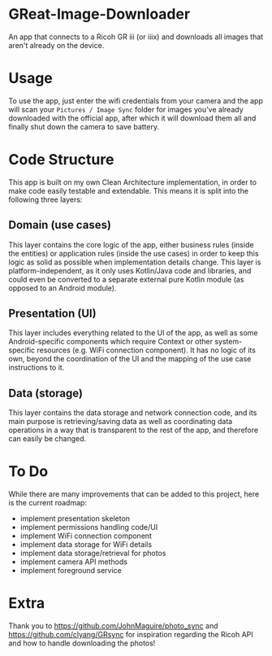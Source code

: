 # GReat-Image-Downloader
An app that connects to a Ricoh GR iii (or iiix) and downloads all images that aren't already on the device.

# Usage
To use the app, just enter the wifi credentials from your camera and the app will scan your `Pictures / Image Sync` folder for images you've already downloaded with the official app, after which it will download them all and finally shut down the camera to save battery.

# Code Structure
This app is built on my own Clean Architecture implementation, in order to make code easily testable and extendable. This means it is split into the following three layers:

## Domain (use cases)
This layer contains the core logic of the app, either business rules (inside the entities) or application rules (inside the use cases) in order to keep this logic as solid as possible when implementation details change. This layer is platform-independent, as it only uses Kotlin/Java code and libraries, and could even be converted to a separate external pure Kotlin module (as opposed to an Android module).

## Presentation (UI) 
This layer includes everything related to the UI of the app, as well as some Android-specific components which require Context or other system-specific resources (e.g. WiFi connection component). It has no logic of its own, beyond the coordination of the UI and the mapping of the use case instructions to it.

## Data (storage)
This layer contains the data storage and network connection code, and its main purpose is retrieving/saving data as well as coordinating data operations in a way that is transparent to the rest of the app, and therefore can easily be changed.

# To Do
While there are many improvements that can be added to this project, here is the current roadmap:
- implement presentation skeleton
- implement permissions handling code/UI
- implement WiFi connection component
- implement data storage for WiFi details
- implement data storage/retrieval for photos
- implement camera API methods
- implement foreground service 

# Extra

Thank you to https://github.com/JohnMaguire/photo_sync and https://github.com/clyang/GRsync for inspiration regarding the Ricoh API and how to handle downloading the photos!
